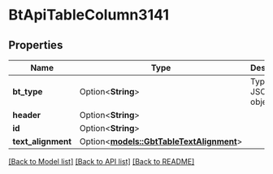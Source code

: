 # BtApiTableColumn3141

## Properties

Name | Type | Description | Notes
------------ | ------------- | ------------- | -------------
**bt_type** | Option<**String**> | Type of JSON object. | [optional]
**header** | Option<**String**> |  | [optional]
**id** | Option<**String**> |  | [optional]
**text_alignment** | Option<[**models::GbtTableTextAlignment**](GBTTableTextAlignment.md)> |  | [optional]

[[Back to Model list]](../README.md#documentation-for-models) [[Back to API list]](../README.md#documentation-for-api-endpoints) [[Back to README]](../README.md)


